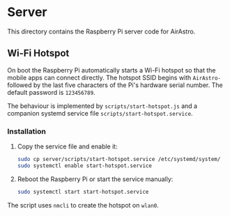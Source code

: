 # Server

This directory contains the Raspberry Pi server code for AirAstro.

## Wi-Fi Hotspot

On boot the Raspberry Pi automatically starts a Wi-Fi hotspot so that the mobile apps can connect directly. The hotspot SSID begins with `AirAstro-` followed by the last five characters of the Pi's hardware serial number. The default password is `123456789`.

The behaviour is implemented by `scripts/start-hotspot.js` and a companion systemd service file `scripts/start-hotspot.service`.

### Installation

1. Copy the service file and enable it:
   ```bash
   sudo cp server/scripts/start-hotspot.service /etc/systemd/system/
   sudo systemctl enable start-hotspot.service
   ```
2. Reboot the Raspberry Pi or start the service manually:
   ```bash
   sudo systemctl start start-hotspot.service
   ```

The script uses `nmcli` to create the hotspot on `wlan0`.

